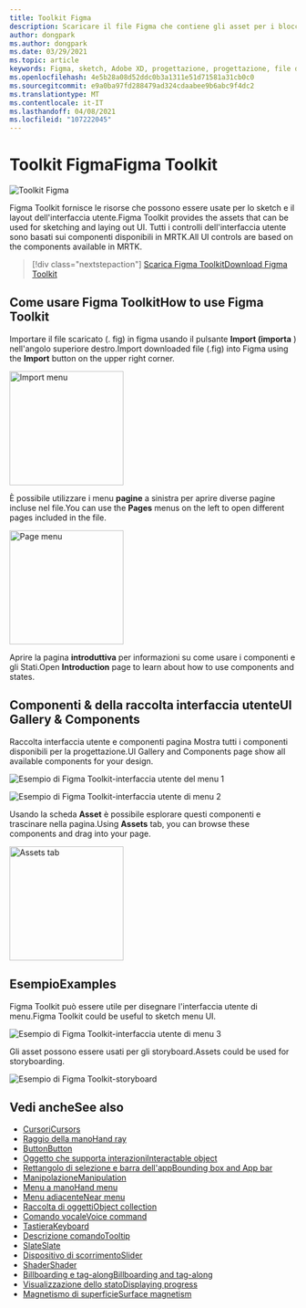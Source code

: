 ```yaml
---
title: Toolkit Figma
description: Scaricare il file Figma che contiene gli asset per i blocchi predefiniti dell'interfaccia utente comune.
author: dongpark
ms.author: dongpark
ms.date: 03/29/2021
ms.topic: article
keywords: Figma, sketch, Adobe XD, progettazione, progettazione, file di progettazione, progettazione UX, HoloLens, MRTK, Toolkit realtà mista
ms.openlocfilehash: 4e5b28a08d52ddc0b3a1311e51d71581a31cb0c0
ms.sourcegitcommit: e9a0ba97fd288479ad324cdaabee9b6abc9f4dc2
ms.translationtype: MT
ms.contentlocale: it-IT
ms.lasthandoff: 04/08/2021
ms.locfileid: "107222045"
---
```

# <a name="figma-toolkit"></a><span data-ttu-id="03b3b-104">Toolkit Figma</span><span class="sxs-lookup"><span data-stu-id="03b3b-104">Figma Toolkit</span></span>

![Toolkit Figma](images/UX_Tools_FigmaToolkit_Hero.png)<br>

<span data-ttu-id="03b3b-106">Figma Toolkit fornisce le risorse che possono essere usate per lo sketch e il layout dell'interfaccia utente.</span><span class="sxs-lookup"><span data-stu-id="03b3b-106">Figma Toolkit provides the assets that can be used for sketching and laying out UI.</span></span> <span data-ttu-id="03b3b-107">Tutti i controlli dell'interfaccia utente sono basati sui componenti disponibili in MRTK.</span><span class="sxs-lookup"><span data-stu-id="03b3b-107">All UI controls are based on the components available in MRTK.</span></span> 

> [!div class="nextstepaction"]
> [<span data-ttu-id="03b3b-108">Scarica Figma Toolkit</span><span class="sxs-lookup"><span data-stu-id="03b3b-108">Download Figma Toolkit</span></span>](https://1drv.ms/u/s!ArqCGDZ4bpk7gRIA9QbpoQ5ln90B?e=qgc6YX)

## <a name="how-to-use-figma-toolkit"></a><span data-ttu-id="03b3b-109">Come usare Figma Toolkit</span><span class="sxs-lookup"><span data-stu-id="03b3b-109">How to use Figma Toolkit</span></span>
<span data-ttu-id="03b3b-110">Importare il file scaricato (. fig) in figma usando il pulsante **Import (importa** ) nell'angolo superiore destro.</span><span class="sxs-lookup"><span data-stu-id="03b3b-110">Import downloaded file (.fig) into Figma using the **Import** button on the upper right corner.</span></span>

<img src="images/UX_FigmaToolkit_Import.png" width="200px" alt="Import menu"><br>

<span data-ttu-id="03b3b-111">È possibile utilizzare i menu **pagine** a sinistra per aprire diverse pagine incluse nel file.</span><span class="sxs-lookup"><span data-stu-id="03b3b-111">You can use the **Pages** menus on the left to open different pages included in the file.</span></span>

<img src="images/UX_FigmaToolkit_PageMenu.png" width="200px" alt="Page menu"><br>

<span data-ttu-id="03b3b-112">Aprire la pagina **introduttiva** per informazioni su come usare i componenti e gli Stati.</span><span class="sxs-lookup"><span data-stu-id="03b3b-112">Open **Introduction** page to learn about how to use components and states.</span></span>

## <a name="ui-gallery--components"></a><span data-ttu-id="03b3b-113">Componenti & della raccolta interfaccia utente</span><span class="sxs-lookup"><span data-stu-id="03b3b-113">UI Gallery & Components</span></span>
<span data-ttu-id="03b3b-114">Raccolta interfaccia utente e componenti pagina Mostra tutti i componenti disponibili per la progettazione.</span><span class="sxs-lookup"><span data-stu-id="03b3b-114">UI Gallery and Components page show all available components for your design.</span></span>

![Esempio di Figma Toolkit-interfaccia utente del menu 1](images/UX_FigmaToolkit_Components_Menu1.png)<br>

![Esempio di Figma Toolkit-interfaccia utente di menu 2](images/UX_FigmaToolkit_Components_Menu2.png)<br>

<span data-ttu-id="03b3b-117">Usando la scheda **Asset** è possibile esplorare questi componenti e trascinare nella pagina.</span><span class="sxs-lookup"><span data-stu-id="03b3b-117">Using **Assets** tab, you can browse these components and drag into your page.</span></span>

<img src="images/UX_FigmaToolkit_Components_Menu3.png" width="200px" alt="Assets tab"><br>


## <a name="examples"></a><span data-ttu-id="03b3b-118">Esempio</span><span class="sxs-lookup"><span data-stu-id="03b3b-118">Examples</span></span>

<span data-ttu-id="03b3b-119">Figma Toolkit può essere utile per disegnare l'interfaccia utente di menu.</span><span class="sxs-lookup"><span data-stu-id="03b3b-119">Figma Toolkit could be useful to sketch menu UI.</span></span> 

![Esempio di Figma Toolkit-interfaccia utente di menu 3](images/UX_FigmaToolkit_Examples_Menu.png)<br>


<span data-ttu-id="03b3b-121">Gli asset possono essere usati per gli storyboard.</span><span class="sxs-lookup"><span data-stu-id="03b3b-121">Assets could be used for storyboarding.</span></span>

![Esempio di Figma Toolkit-storyboard](images/UX_FigmaToolkit_Examples_Storyboarding.png)<br>


## <a name="see-also"></a><span data-ttu-id="03b3b-123">Vedi anche</span><span class="sxs-lookup"><span data-stu-id="03b3b-123">See also</span></span>

* [<span data-ttu-id="03b3b-124">Cursori</span><span class="sxs-lookup"><span data-stu-id="03b3b-124">Cursors</span></span>](cursors.md)
* [<span data-ttu-id="03b3b-125">Raggio della mano</span><span class="sxs-lookup"><span data-stu-id="03b3b-125">Hand ray</span></span>](point-and-commit.md)
* [<span data-ttu-id="03b3b-126">Button</span><span class="sxs-lookup"><span data-stu-id="03b3b-126">Button</span></span>](button.md)
* [<span data-ttu-id="03b3b-127">Oggetto che supporta interazioni</span><span class="sxs-lookup"><span data-stu-id="03b3b-127">Interactable object</span></span>](interactable-object.md)
* [<span data-ttu-id="03b3b-128">Rettangolo di selezione e barra dell'app</span><span class="sxs-lookup"><span data-stu-id="03b3b-128">Bounding box and App bar</span></span>](app-bar-and-bounding-box.md)
* [<span data-ttu-id="03b3b-129">Manipolazione</span><span class="sxs-lookup"><span data-stu-id="03b3b-129">Manipulation</span></span>](direct-manipulation.md)
* [<span data-ttu-id="03b3b-130">Menu a mano</span><span class="sxs-lookup"><span data-stu-id="03b3b-130">Hand menu</span></span>](hand-menu.md)
* [<span data-ttu-id="03b3b-131">Menu adiacente</span><span class="sxs-lookup"><span data-stu-id="03b3b-131">Near menu</span></span>](near-menu.md)
* [<span data-ttu-id="03b3b-132">Raccolta di oggetti</span><span class="sxs-lookup"><span data-stu-id="03b3b-132">Object collection</span></span>](object-collection.md)
* [<span data-ttu-id="03b3b-133">Comando vocale</span><span class="sxs-lookup"><span data-stu-id="03b3b-133">Voice command</span></span>](voice-input.md)
* [<span data-ttu-id="03b3b-134">Tastiera</span><span class="sxs-lookup"><span data-stu-id="03b3b-134">Keyboard</span></span>](keyboard.md)
* [<span data-ttu-id="03b3b-135">Descrizione comando</span><span class="sxs-lookup"><span data-stu-id="03b3b-135">Tooltip</span></span>](tooltip.md)
* [<span data-ttu-id="03b3b-136">Slate</span><span class="sxs-lookup"><span data-stu-id="03b3b-136">Slate</span></span>](slate.md)
* [<span data-ttu-id="03b3b-137">Dispositivo di scorrimento</span><span class="sxs-lookup"><span data-stu-id="03b3b-137">Slider</span></span>](slider.md)
* [<span data-ttu-id="03b3b-138">Shader</span><span class="sxs-lookup"><span data-stu-id="03b3b-138">Shader</span></span>](shader.md)
* [<span data-ttu-id="03b3b-139">Billboarding e tag-along</span><span class="sxs-lookup"><span data-stu-id="03b3b-139">Billboarding and tag-along</span></span>](billboarding-and-tag-along.md)
* [<span data-ttu-id="03b3b-140">Visualizzazione dello stato</span><span class="sxs-lookup"><span data-stu-id="03b3b-140">Displaying progress</span></span>](progress.md)
* [<span data-ttu-id="03b3b-141">Magnetismo di superficie</span><span class="sxs-lookup"><span data-stu-id="03b3b-141">Surface magnetism</span></span>](surface-magnetism.md)
